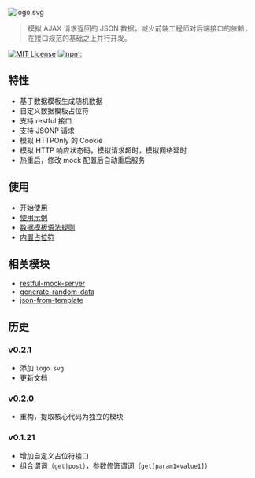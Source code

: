 ![logo.svg](https://cdn.rawgit.com/bubkoo/grunt-restful-mock/master/logo.svg)


> 模拟 AJAX 请求返回的 JSON 数据，减少前端工程师对后端接口的依赖，在接口规范的基础之上并行开发。


[![MIT License](https://img.shields.io/badge/license-MIT_License-green.svg?style=flat-square)](https://github.com/bubkoo/grunt-restful-mock/blob/master/LICENSE)
[![npm:](https://img.shields.io/npm/v/grunt-restful-mock.svg?style=flat-square)](https://www.npmjs.com/packages/grunt-restful-mock)


## 特性

- 基于数据模板生成随机数据
- 自定义数据模板占位符
- 支持 restful 接口
- 支持 JSONP 请求
- 模拟 HTTPOnly 的 Cookie
- 模拟 HTTP 响应状态码，模拟请求超时，模拟网络延时
- 热重启，修改 mock 配置后自动重启服务


## 使用

 - [开始使用](https://github.com/bubkoo/grunt-restful-mock/wiki/开始使用)
 - [使用示例](https://github.com/bubkoo/grunt-restful-mock/wiki/使用示例)
 - [数据模板语法规则](https://github.com/bubkoo/grunt-restful-mock/wiki/数据模板语法规则)
 - [内置占位符](https://github.com/bubkoo/grunt-restful-mock/wiki/内置占位符)


## 相关模块

- [restful-mock-server](https://github.com/bubkoo/restful-mock-server)
- [generate-random-data](https://github.com/bubkoo/generate-random-data)
- [json-from-template](https://github.com/bubkoo/json-from-template)

## 历史

### v0.2.1

- 添加 `logo.svg`
- 更新文档

### v0.2.0
- 重构，提取核心代码为独立的模块

### v0.1.21
- 增加自定义占位符接口
- 组合谓词（`get|post`），参数修饰谓词（`get[param1=value1]`）


